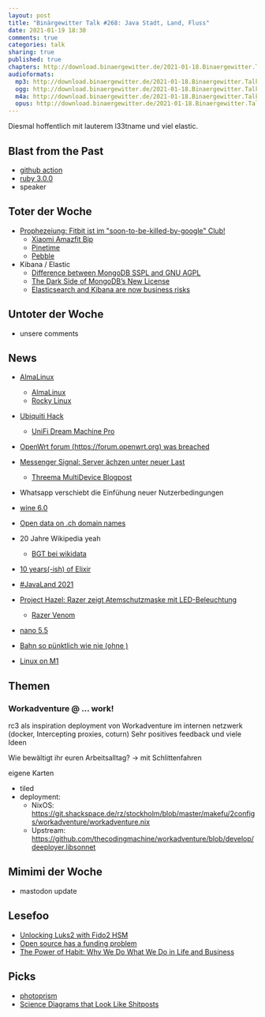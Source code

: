 ```yaml
---
layout: post
title: "Binärgewitter Talk #268: Java Stadt, Land, Fluss"
date: 2021-01-19 18:30
comments: true
categories: talk
sharing: true
published: true
chapters: http://download.binaergewitter.de/2021-01-18.Binaergewitter.Talk.269.chapters.txt
audioformats:
  mp3: http://download.binaergewitter.de/2021-01-18.Binaergewitter.Talk.269.mp3
  ogg: http://download.binaergewitter.de/2021-01-18.Binaergewitter.Talk.269.ogg
  m4a: http://download.binaergewitter.de/2021-01-18.Binaergewitter.Talk.269.m4a
  opus: http://download.binaergewitter.de/2021-01-18.Binaergewitter.Talk.269.opus
---
```

Diesmal hoffentlich mit lauterem l33tname und viel elastic.

## Blast from the Past
- [github action](https://github.com/Binaergewitter/serious-bg/pull/333 )
- [ruby 3.0.0](https://github.com/Binaergewitter/serious-bg/commit/b13e54b02641c5f3c437b877d7ae6edf5fcaed5f )
- speaker

## Toter der Woche
- [Prophezeiung: Fitbit ist im "soon-to-be-killed-by-google" Club!]( https://www.heise.de/news/Google-schliesst-Fitbit-Uebernahme-ab-5024699.html )
  * [Xiaomi Amazfit Bip]( https://amzn.to/33YQupg )
  * [Pinetime]( https://www.pine64.org/pinetime/ )
  * [Pebble]( https://de.wikipedia.org/wiki/Pebble_(Smartwatch))
- Kibana / Elastic
  * [Difference between MongoDB SSPL and GNU AGPL]( https://opensource.stackexchange.com/questions/8025/difference-between-mongodb-sspl-and-gnu-agpl )
  * [The Dark Side of MongoDB’s New License]( https://www.scylladb.com/2018/10/22/the-dark-side-of-mongodbs-new-license/ )
  * [Elasticsearch and Kibana are now business risks]( https://anonymoushash.vmbrasseur.com/2021/01/14/elasticsearch-and-kibana-are-now-business-risks )

## Untoter der Woche
- unsere comments

## News
- [AlmaLinux]( https://www.heise.de/news/CentOS-Klon-Project-Lenix-wird-zu-AlmaLinux-5024151.html )
  * [AlmaLinux]( https://almalinux.org/ )
  * [Rocky Linux]( https://rockylinux.org/ )

- [Ubiquiti Hack](https://www.heise.de/news/Netzwerktechnik-Hersteller-Ubiquiti-gehackt-Jetzt-Passwort-aendern-5020809.html )
  * [UniFi Dream Machine Pro]( https://store.ui.com/collections/unifi-network-routing-switching/products/udm-pro )
- [OpenWrt forum (https://forum.openwrt.org) was breached]( https://lists.openwrt.org/pipermail/openwrt-announce/2021-January/000008.html )
- [Messenger Signal: Server ächzen unter neuer Last]( https://www.heise.de/news/Messenger-Signal-Server-aechzen-unter-neuer-Last-5026729.html )
  * [Threema MultiDevice Blogpost](https://threema.ch/en/blog/posts/md-architectural-overview-intro )
- Whatsapp verschiebt die Einfühung neuer Nutzerbedingungen
- [wine 6.0]( https://www.omgubuntu.co.uk/2021/01/wine-6-0-released-how-to-install-on-ubuntu )
- [Open data on .ch domain names]( https://www.switch.ch/de/open-data/ )
- 20 Jahre Wikipedia yeah
  * [BGT bei wikidata]( https://www.wikidata.org/wiki/Q44319232 )
- [10 years(-ish) of Elixir]( https://dashbit.co/blog/ten-years-ish-of-elixir )
- [#JavaLand 2021](https://twitter.com/JavaLandConf/status/1349345682713419781 )
- [Project Hazel: Razer zeigt Atemschutzmaske mit LED-Beleuchtung]( https://www.heise.de/news/Project-Hazel-Razer-zeigt-Atemschutzmaske-mit-LED-Beleuchtung-5022280.html )
  * [Razer Venom]( https://www.engadget.com/2010-04-02-april-fools-use-razer-venom-for-those-extended-play-sessions.html )
- [nano 5.5]( https://www.heise.de/news/nano-5-5-Auf-Wunsch-ohne-Titelleiste-dafuer-mit-Minibar-5027193.html )
- [Bahn so pünktlich wie nie (ohne )]( https://www.heise.de/news/Corona-Jahr-2020-Deutsche-Bahn-so-puenktlich-wie-seit-15-Jahren-nicht-mehr-5026684.html )
- [Linux on M1]( https://www.heise.de/news/Linux-bootet-auf-ARM-Macs-5026782.html )


## Themen
### Workadventure @ ... work!
rc3 als inspiration
deployment von Workadventure im internen netzwerk (docker, Intercepting proxies, coturn)
Sehr positives feedback und viele Ideen

Wie bewältigt ihr euren Arbeitsalltag?
-> mit Schlittenfahren

eigene Karten
 - tiled
- deployment:
    - NixOS: https://git.shackspace.de/rz/stockholm/blob/master/makefu/2configs/workadventure/workadventure.nix
    - Upstream: https://github.com/thecodingmachine/workadventure/blob/develop/deeployer.libsonnet

## Mimimi der Woche
- mastodon update

## Lesefoo
- [Unlocking Luks2 with Fido2 HSM]( http://0pointer.net/blog/unlocking-luks2-volumes-with-tpm2-fido2-pkcs11-security-hardware-on-systemd-248.html )
- [Open source has a funding problem]( https://stackoverflow.blog/2021/01/07/open-source-has-a-funding-problem )
- [The Power of Habit: Why We Do What We Do in Life and Business]( https://www.amazon.com/Power-Habit-What-Life-Business/dp/081298160X )


## Picks
- [photoprism]( https://github.com/photoprism/photoprism )
- [Science Diagrams that Look Like Shitposts]( https://twitter.com/scienceshitpost )
